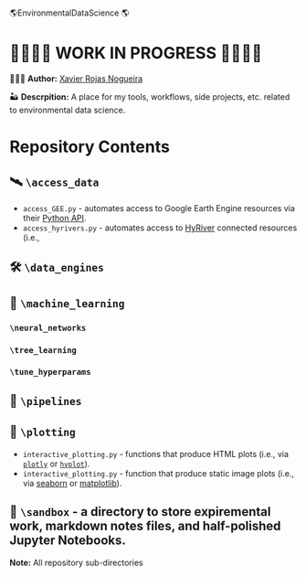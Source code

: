 🌎EnvironmentalDataScience 🌎

🚧🚧🚧🚧 WORK IN PROGRESS 🚧🚧🚧🚧
=========================
👨🏽‍💻 **Author:** [Xavier Rojas Nogueira](https://www.linkedin.com/in/xavier-r-nogueira-286819120/)

🏜 **Descrpition:** A place for my tools, workflows, side projects, etc. related to environmental data science. 

# Repository Contents
## 🛰 `\access_data` 
* `access_GEE.py` - automates access to Google Earth Engine resources via their [Python API](https://developers.google.com/earth-engine/tutorials/community/intro-to-python-api).
* `access_hyrivers.py` - automates access to [HyRiver](https://docs.hyriver.io/index.html) connected resources (i.e., 

## 🛠 `\data_engines` 

## 🤖 `\machine_learning` 
### `\neural_networks`
### `\tree_learning`
### `\tune_hyperparams`

## 🎢 `\pipelines`

## 🌌 `\plotting` 
* `interactive_plotting.py` - functions that produce HTML plots (i.e., via [`plotly`](https://plotly.com/graphing-libraries/) or [`hvplot`](https://hvplot.holoviz.org/)).
* `interactive_plotting.py` - function that produce static image plots (i.e., via [seaborn](https://seaborn.pydata.org/api.html) or [matplotlib](https://matplotlib.org/)).

## 🧙 `\sandbox` - a directory to store expiremental work, markdown notes files, and half-polished Jupyter Notebooks.

**Note:** All repository sub-directories 
